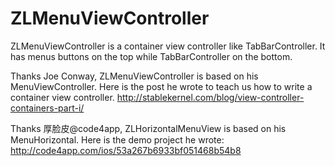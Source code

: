 ZLMenuViewController
====================

ZLMenuViewController is a container view controller like TabBarController. It has menus buttons on the top while TabBarController on the bottom.

Thanks Joe Conway, ZLMenuViewController is based on his MenuViewController. Here is the post he wrote to teach us how to write a container view controller. http://stablekernel.com/blog/view-controller-containers-part-i/ 

Thanks 厚脸皮@code4app, ZLHorizontalMenuView is based on his MenuHorizontal. Here is the demo project he wrote: http://code4app.com/ios/53a267b6933bf051468b54b8 